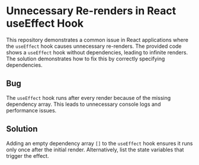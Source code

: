 # Unnecessary Re-renders in React useEffect Hook

This repository demonstrates a common issue in React applications where the `useEffect` hook causes unnecessary re-renders.  The provided code shows a `useEffect` hook without dependencies, leading to infinite renders. The solution demonstrates how to fix this by correctly specifying dependencies.

## Bug
The `useEffect` hook runs after every render because of the missing dependency array. This leads to unnecessary console logs and performance issues.

## Solution
Adding an empty dependency array `[]` to the `useEffect` hook ensures it runs only once after the initial render.  Alternatively, list the state variables that trigger the effect.